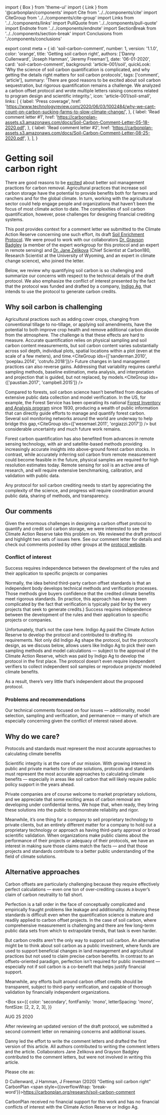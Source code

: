 import { Box } from 'theme-ui'
import { Link } from '@carbonplan/components'
import Cite from '../../components/cite'
import CiteGroup from '../../components/cite-group'
import Links from '../../components/links'
import PullQuote from '../../components/pull-quote'
import Endnote from '../../components/endnote'
import SectionBreak from '../../components/section-break'
import Conclusions from './components/conclusions'

export const meta = {
  id: 'soil-carbon-comment',
  number: 1,
  version: '1.1.0',
  color: 'orange',
  title: 'Getting soil carbon right',
  authors: ['Danny Cullenward', 'Joseph Hamman', 'Jeremy Freeman'],
  date: '06-01-2020',
  card: 'soil-carbon-comment',
  background: 'article-001/soil',
  quickLook:
    'Why the science of soil carbon quantification is complicated, and why getting the details right matters for soil carbon protocols',
  tags: ['comment', 'article'],
  summary:
    'There are good reasons to be excited about soil carbon sequestration, but rigorous quantification remains a challenge. We analyzed a carbon offset protocol and wrote multiple letters raising concerns related to program design and scientific integrity.',
  icon: 'article-001/soil-small',
  links: [
    {
      label: 'Press coverage',
      href: 'https://www.technologyreview.com/2020/06/03/1002484/why-we-cant-count-on-carbon-sucking-farms-to-slow-climate-change/',
    },
    {
      label: 'Read comment letter #1',
      href: 'https://carbonplan-assets.s3.amazonaws.com/docs/Soil-Carbon-Comment-Letter-05-18-2020.pdf',
    },
    {
      label: 'Read comment letter #2',
      href: 'https://carbonplan-assets.s3.amazonaws.com/docs/Soil-Carbon-Comment-Letter-08-25-2020.pdf',
    },
  ],
}

# Getting soil <br/> carbon right

<Links color='orange' data={meta.links} />

There are good reasons to be [excited](https://carbon180.org/leading-with-soil) about better soil management practices for carbon removal. Agricultural practices that increase soil carbon storage have the potential to provide benefits both for farmers and ranchers and for the global climate. In turn, working with the agricultural sector could help engage people and organizations that haven’t been the focus of most climate action to date. The complexities of soil carbon quantification, however, pose challenges for designing financial crediting systems.

This post provides context for a comment letter we submitted to the Climate Action Reserve concerning one such effort, its draft [Soil Enrichment Protocol](https://www.climateactionreserve.org/how/protocols/soil-enrichment/). We were proud to work with our collaborators [Dr. Grayson Badgley](https://www.gbadgley.com/) (a member of the expert workgroup for this protocol and an expert in remote sensing) and [Dr. Jane Zelikova](https://carbon180.org/team) (Chief Scientist at Carbon180, Research Scientist at the University of Wyoming, and an expert in climate change science), who joined the letter.

Below, we review why quantifying soil carbon is so challenging and summarize our concerns with respect to the technical details of the draft protocol. We also emphasize the conflict of interest presented by the fact that the protocol was funded and drafted by a company, [Indigo Ag](https://www.indigoag.com/), that intends to use the protocol to generate carbon credits.

## Why soil carbon is challenging

Agricultural practices such as adding cover crops, changing from conventional tillage to no-tillage, or applying soil amendments, have the potential to both improve crop health and remove additional carbon dioxide from the atmosphere. The challenge is that these effects are hard to measure. Accurate quantification relies on physical sampling and soil carbon content measurements, but soil carbon content varies substantially across soil depth, individual plots, spatial locations within a plot (even at the scale of a few meters), and time.<CiteGroup ids={['sanderman.2010', 'poeplau.2014', 'cotrufo.2018']}/> Future changes in land management practices can also reverse gains. Addressing that variability requires careful sampling methods, baseline estimation, meta analysis, and interpretation and projection that is guided, but not replaced, by models.<CiteGroup ids={['paustian.2017', 'campbell.2015']} />

Compared to forests, soil carbon science hasn’t benefited from decades of extensive public data collection and model verification. In the US, for example, the Forest Service has been operating its national [Forest Inventory and Analysis program](https://www.fia.fs.fed.us/about/about_us/index.php) since 1930, producing a wealth of public information that can directly guide efforts to manage and quantify forest carbon. Several soil monitoring networks around the world are underway to help bridge this gap,<CiteGroup ids={['wesemael.2011', 'orgiazzi.2017']} /> but considerable uncertainty and much future work remains. <Cite id='smith.2019' />

Forest carbon quantification has also benefited from advances in remote sensing technology, with air and satellite-based methods providing increasingly accurate insights into above-ground forest carbon stocks. In contrast, while accurately inferring soil carbon from remote measurement could become feasible in the future, physical samples are required for high resolution estimates today. Remote sensing for soil is an active area of research, and will require extensive benchmarking, calibration, and validation with public data.

Any protocol for soil carbon crediting needs to start by appreciating the complexity of the science, and progress will require coordination around public data, sharing of methods, and transparency.

## Our comments

Given the enormous challenges in designing a carbon offset protocol to quantify and credit soil carbon storage, we were interested to see the Climate Action Reserve take this problem on. We reviewed the draft protocol and highlight two sets of issues here. See our <Link href='https://carbonplan-assets.s3.amazonaws.com/docs/Soil-Carbon-Comment-Letter-05-18-2020.pdf'>comment letter</Link> for details and check out comments posted by other groups at the [protocol website](https://www.climateactionreserve.org/how/protocols/soil-enrichment/).

### Conflict of interest

<PullQuote color={meta.color}>
  Success requires independence between the development of the rules and their
  application to specific projects or companies
</PullQuote>

Normally, the idea behind third-party carbon offset standards is that an independent body develops technical methods and verification processes. Those methods give buyers confidence that the credited climate benefits meet rigorous standards. (In practice, this approach has always been complicated by the fact that verification is typically paid for by the very projects that seek to generate credits.) Success requires independence between the development of the rules and their application to specific projects or companies.

Unfortunately, that’s not the case here. Indigo Ag paid the Climate Action Reserve to develop the protocol and contributed to drafting its requirements. Not only did Indigo Ag shape the protocol, but the protocol’s design, as we discuss below, allows users like Indigo Ag to pick their own sampling methods and model calculations — subject to the approval of the Climate Action Reserve, which was paid by Indigo Ag to develop the protocol in the first place. The protocol doesn’t even require independent verifiers to collect independent soil samples or reproduce projects’ modeled climate benefits.

As a result, there’s very little that’s independent about the proposed protocol.

### Problems and recommendations

Our technical comments focused on four issues — additionality, model selection, sampling and verification, and permanence — many of which are especially concerning given the conflict of interest raised above.

<Conclusions />

## Why do we care?

<PullQuote color={meta.color}>
  Protocols and standards must represent the most accurate approaches to
  calculating climate benefits
</PullQuote>

Scientific integrity is at the core of our mission. With growing interest in public and private markets for climate solutions, protocols and standards must represent the most accurate approaches to calculating climate benefits — especially in areas like soil carbon that will likely require public policy support in the years ahead.

Private companies are of course welcome to market proprietary solutions, and we appreciate that some exciting areas of carbon removal are developing under confidential terms. We hope that, when ready, they bring these solutions into the public to demonstrate reliability and rigor.

Meanwhile, it’s one thing for a company to sell proprietary technology to private clients, but an entirely different matter for a company to hold out a proprietary technology or approach as having third-party approval or broad scientific validation. When organizations make public claims about the performance of their projects or adequacy of their protocols, we have an interest in making sure those claims match the facts — and that those projects and standards contribute to a better public understanding of the field of climate solutions.

## Alternative approaches

Carbon offsets are particularly challenging because they require effectively perfect calculations — even one ton of over-crediting causes a buyer’s claim of carbon neutrality to fall short. <Cite id='haya.2020'/>

Perfection is a tall order in the face of conceptually complicated and empirically fraught problems like leakage and additionality. Achieving these standards is difficult even when the quantification science is mature and readily applied to carbon offset projects. In the case of soil carbon, where comprehensive measurement is challenging and there are few long-term public data sets from which to extrapolate trends, that task is even harder.

But carbon credits aren’t the only way to support soil carbon. An alternative might be to think about soil carbon as a public investment, where funds are used to support beneficial changes in land management and agricultural practices but not used to claim precise carbon benefits. In contrast to an offsets-oriented paradigm, perfection isn’t required for public investment — especially not if soil carbon is a co-benefit that helps justify financial support.

Meanwhile, any efforts built around carbon offset credits should be transparent, subject to third-party verification, and capable of thorough validation by financially independent organizations.

<SectionBreak />

<Endnote label='Updates'>

<Box
  sx={{
    color: 'secondary',
    fontFamily: 'mono',
    letterSpacing: 'mono',
    fontSize: [2, 2, 2, 3],
  }}
>
  AUG 25 2020
</Box>

After reviewing an updated version of the draft protocol, we submitted a second <Link href='https://carbonplan-assets.s3.amazonaws.com/docs/Soil-Carbon-Comment-Letter-08-25-2020.pdf'>comment letter</Link> on remaining concerns and additional issues.

</Endnote>

<SectionBreak />

<Endnote label='Credits'>

Danny led the effort to write the comment letters and drafted the first version of this article. All authors contributed to writing the comment letters and the article. Collaborators Jane Zelikova and Grayson Badgley contributed to the comment letters, but were not involved in writing this article.

Please cite as:

D Cullenward, J Hamman, J Freeman (2020) “Getting soil carbon right” CarbonPlan <span style={{overflowWrap: 'break-word'}}>https://carbonplan.org/research/soil-carbon-comment</span>

</Endnote>

<Endnote label='Terms'>

CarbonPlan received no financial support for this work and has no financial conflicts of interest with the Climate Action Reserve or Indigo Ag.

</Endnote>
